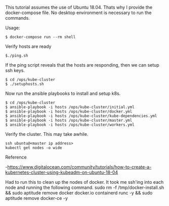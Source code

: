 
This tutorial assumes the use of Ubuntu 18.04. Thats why I provide the
docker-compose file.  No desktop environment is necessary to run the
commands.

Usage:

```
$ docker-compose run --rm shell
```

Verify hosts are ready

```
$./ping.sh
```

If the ping script reveals that the hosts are responding, then we can setup ssh keys.

```
$ cd /ops/kube-cluster
$ ./setuphosts.sh
```

Now run the ansible playbooks to install and setup k8s.

```
$ cd /ops/kube-cluster
$ ansible-playbook -i hosts /ops/kube-cluster/initial.yml
$ ansible-playbook -i hosts /ops/kube-cluster/docker.yml
$ ansible-playbook -i hosts /ops/kube-cluster/kube-dependencies.yml
$ ansible-playbook -i hosts /ops/kube-cluster/master.yml
$ ansible-playbook -i hosts /ops/kube-cluster/workers.yml
```

Verify the cluster.  This may take awhile.
```
ssh ubuntu@<master ip address>
kubectl get nodes -o wide
```

Reference

-https://www.digitalocean.com/community/tutorials/how-to-create-a-kubernetes-cluster-using-kubeadm-on-ubuntu-18-04


Had to run this to clean up the nodes of docker.  It took me ssh'ing into each
node and running the following command.
sudo rm -f /tmp/docker-install.sh && sudo aptitude remove docker docker.io containerd runc -y && sudo aptitude remove docker-ce -y
